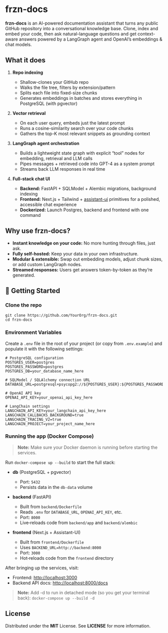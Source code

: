 # frzn-docs

**frzn-docs** is an AI-powered documentation assistant that turns any public GitHub repository into a conversational knowledge base. Clone, index and embed your code, then ask natural-language questions and get context-aware answers powered by a LangGraph agent and OpenAI’s embeddings & chat models.

## What it does

1. **Repo indexing**  
   - Shallow-clones your GitHub repo  
   - Walks the file tree, filters by extension/pattern  
   - Splits each file into fixed-size chunks  
   - Generates embeddings in batches and stores everything in PostgreSQL (with pgvector)

2. **Vector retrieval**  
   - On each user query, embeds just the latest prompt  
   - Runs a cosine-similarity search over your code chunks  
   - Gathers the top-K most relevant snippets as grounding context

3. **LangGraph agent orchestration**  
   - Builds a lightweight state graph with explicit “tool” nodes for embedding, retrieval and LLM calls  
   - Pipes messages + retrieved code into GPT-4 as a system prompt  
   - Streams back LLM responses in real time

4. **Full-stack chat UI**  
   - **Backend:** FastAPI + SQLModel + Alembic migrations, background indexing  
   - **Frontend:** Next.js + Tailwind + [assistant-ui](https://www.assistant-ui.com/) primitives for a polished, accessible chat experience  
   - **Dockerized:** Launch Postgres, backend and frontend with one command

## Why use frzn-docs?

- **Instant knowledge on your code:** No more hunting through files, just ask.  
- **Fully self-hosted:** Keep your data in your own infrastructure.  
- **Modular & extensible:** Swap out embedding models, adjust chunk sizes, or add custom LangGraph nodes.  
- **Streamed responses:** Users get answers token-by-token as they’re generated.

## 🚀 Getting Started

### Clone the repo 
   ```
   git clone https://github.com/YourOrg/frzn-docs.git
   cd frzn-docs
   ```

### Environment Variables

Create a `.env` file in the root of your project (or copy from `.env.example`) and populate it with the following settings:

```dotenv
# PostgreSQL configuration
POSTGRES_USER=postgres
POSTGRES_PASSWORD=postgres
POSTGRES_DB=your_database_name_here

# SQLModel / SQLAlchemy connection URL
DATABASE_URL=postgresql+psycopg2://${POSTGRES_USER}:${POSTGRES_PASSWORD}@db:5432/${POSTGRES_DB}

# OpenAI API key
OPENAI_API_KEY=your_openai_api_key_here

# LangChain settings
LANGCHAIN_API_KEY=your_langchain_api_key_here
LANGCHAIN_CALLBACKS_BACKGROUND=true
LANGCHAIN_TRACING_V2=true
LANGCHAIN_PROJECT=your_project_name_here
```

### Running the app (Docker Compose)

> **Note:** Make sure your Docker daemon is running before starting the services.

Run `docker-compose up --build` to start the full stack:

- **db** (PostgreSQL + pgvector)  
  - Port: `5432`  
  - Persists data in the `db-data` volume

- **backend** (FastAPI)  
  - Built from `backend/Dockerfile`  
  - Reads `.env` for `DATABASE_URL`, `OPENAI_API_KEY`, etc.  
  - Port: `8000`  
  - Live‐reloads code from `backend/app` and `backend/alembic`

- **frontend** (Next.js + Assistant-UI)  
  - Built from `frontend/Dockerfile`  
  - Uses `BACKEND_URL=http://backend:8000`  
  - Port: `3000`  
  - Hot‐reloads code from the `frontend` directory

After bringing up the services, visit:

- Frontend: <http://localhost:3000>  
- Backend API docs: <http://localhost:8000/docs>

> **Note:** Add -d to run in detached mode (so you get your terminal back): `docker-compose up --build -d`

## License 

Distributed under the **MIT** License. See **LICENSE** for more information.